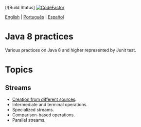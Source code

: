 [![Build Status]
[![CodeFactor](https://www.codefactor.io/repository/github/lucas-gio/pruebasjava8/badge)](https://www.codefactor.io/repository/github/lucas-gio/pruebasjava8)

<p align="left">
  <a href="#">English</a> |
  <a href="https://github.com/lucas-gio/pruebasJava8/tree/main/lang/pt/README.md">Português</a> |
   <a href="https://github.com/lucas-gio/pruebasJava8/">Español</a> 
</p>

# Java 8 practices
Various practices on Java 8 and higher represented by Junit test.

# Topics
## Streams
* [Creation from different sources](../main/src/test/java/practica/StreamCreationTest.java).
* Intermediate and terminal operations.
* Specialized streams.
* Comparison-based operations.
* Parallel streams.
